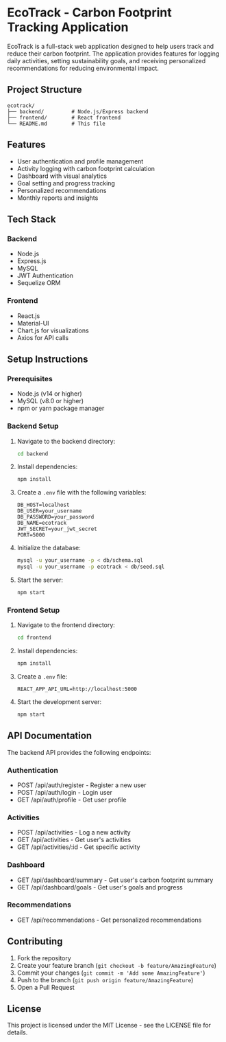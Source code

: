 # EcoTrack - Carbon Footprint Tracking Application

EcoTrack is a full-stack web application designed to help users track and reduce their carbon footprint. The application provides features for logging daily activities, setting sustainability goals, and receiving personalized recommendations for reducing environmental impact.

## Project Structure

```
ecotrack/
├── backend/         # Node.js/Express backend
├── frontend/        # React frontend
└── README.md        # This file
```

## Features

- User authentication and profile management
- Activity logging with carbon footprint calculation
- Dashboard with visual analytics
- Goal setting and progress tracking
- Personalized recommendations
- Monthly reports and insights

## Tech Stack

### Backend
- Node.js
- Express.js
- MySQL
- JWT Authentication
- Sequelize ORM

### Frontend
- React.js
- Material-UI
- Chart.js for visualizations
- Axios for API calls

## Setup Instructions

### Prerequisites
- Node.js (v14 or higher)
- MySQL (v8.0 or higher)
- npm or yarn package manager

### Backend Setup
1. Navigate to the backend directory:
   ```bash
   cd backend
   ```

2. Install dependencies:
   ```bash
   npm install
   ```

3. Create a `.env` file with the following variables:
   ```
   DB_HOST=localhost
   DB_USER=your_username
   DB_PASSWORD=your_password
   DB_NAME=ecotrack
   JWT_SECRET=your_jwt_secret
   PORT=5000
   ```

4. Initialize the database:
   ```bash
   mysql -u your_username -p < db/schema.sql
   mysql -u your_username -p ecotrack < db/seed.sql
   ```

5. Start the server:
   ```bash
   npm start
   ```

### Frontend Setup
1. Navigate to the frontend directory:
   ```bash
   cd frontend
   ```

2. Install dependencies:
   ```bash
   npm install
   ```

3. Create a `.env` file:
   ```
   REACT_APP_API_URL=http://localhost:5000
   ```

4. Start the development server:
   ```bash
   npm start
   ```

## API Documentation

The backend API provides the following endpoints:

### Authentication
- POST /api/auth/register - Register a new user
- POST /api/auth/login - Login user
- GET /api/auth/profile - Get user profile

### Activities
- POST /api/activities - Log a new activity
- GET /api/activities - Get user's activities
- GET /api/activities/:id - Get specific activity

### Dashboard
- GET /api/dashboard/summary - Get user's carbon footprint summary
- GET /api/dashboard/goals - Get user's goals and progress

### Recommendations
- GET /api/recommendations - Get personalized recommendations

## Contributing

1. Fork the repository
2. Create your feature branch (`git checkout -b feature/AmazingFeature`)
3. Commit your changes (`git commit -m 'Add some AmazingFeature'`)
4. Push to the branch (`git push origin feature/AmazingFeature`)
5. Open a Pull Request

## License

This project is licensed under the MIT License - see the LICENSE file for details. 